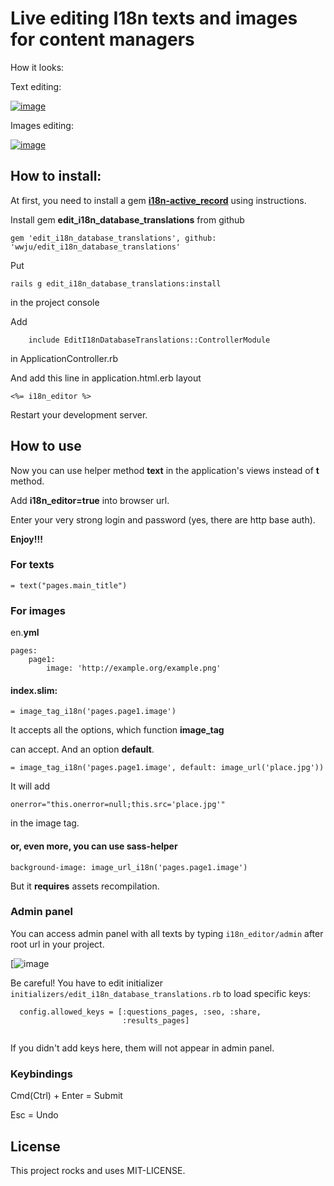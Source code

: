 # Live editing I18n texts and images for content managers

How it looks:

Text editing:

[![image](https://cloud.githubusercontent.com/assets/3179564/8648973/c69fb904-298f-11e5-98e8-e462e0fdd39b.png)](https://cloud.githubusercontent.com/assets/3179564/8648887/ee457012-298e-11e5-8a89-1e16869e7b91.gif)

Images editing:

[![image](https://cloud.githubusercontent.com/assets/3179564/8649293/46ea418a-2993-11e5-8d15-463f767c4af8.png)](https://cloud.githubusercontent.com/assets/3179564/8648888/ee47f3b4-298e-11e5-9ffc-2cae56705793.gif)

## How to install:

At first, you need to install a gem [**i18n-active_record**](https://github.com/svenfuchs/i18n-active_record) using instructions.

Install gem **edit_i18n_database_translations** from github

```
gem 'edit_i18n_database_translations', github: 'wwju/edit_i18n_database_translations'
```

Put

```
rails g edit_i18n_database_translations:install
```

in the project console

Add

```
    include EditI18nDatabaseTranslations::ControllerModule
```

in ApplicationController.rb

And add this line in application.html.erb layout

```
<%= i18n_editor %>
```

Restart your development server.

## How to use

Now you can use helper method **text** in the application's views instead of **t** method.

Add **i18n_editor=true** into browser url.

Enter your very strong login and password (yes, there are http base auth).

**Enjoy!!!**

### For texts

```
= text("pages.main_title")
```

### For images

en.**yml**

```
pages:
	page1:
		image: 'http://example.org/example.png'

```

#### index.**slim**:

```
= image_tag_i18n('pages.page1.image')
```

It accepts all the options, which function **image_tag**

can accept. And an option **default**.

```
= image_tag_i18n('pages.page1.image', default: image_url('place.jpg'))
```

It will add

```
onerror="this.onerror=null;this.src='place.jpg'"
```

in the image tag.


#### or, even more, you can use **sass**-helper

```
background-image: image_url_i18n('pages.page1.image')
```

But it **requires** assets recompilation.


### Admin panel

You can access admin panel with all texts by typing ```i18n_editor/admin``` after root url in your project.

[![image](https://cloud.githubusercontent.com/assets/3179564/9603188/42ebb0e2-50d9-11e5-85d3-b2b82835a612.png)

Be careful!
You have to edit initializer ```initializers/edit_i18n_database_translations.rb``` to load specific keys:

```
  config.allowed_keys = [:questions_pages, :seo, :share,
                         :results_pages]
                         
```

If you didn't add keys here, them will not appear in admin panel.                      

### Keybindings

Cmd(Ctrl) + Enter = Submit

Esc = Undo

## License

This project rocks and uses MIT-LICENSE.
